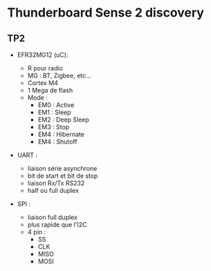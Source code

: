 # Thunderboard Sense 2 discovery
## TP2
  
* EFR32MG12 (uC):  
	* R pour radio  
	* MG : BT, Zigbee, etc...  
	* Cortex M4  
	* 1 Mega de flash  
	* Mode :  
		* EM0 : Active  
		* EM1 : Sleep  
		* EM2 : Deep Sleep  
		* EM3 : Stop  
		* EM4 : Hibernate  
		* EM4 : Shutoff  

* UART :  
	* liaison série asynchrone  
	* bit de start et bit de stop  
	* liaison Rx/Tx RS232  
	* half ou full duplex  
* SPI :  
	* liaison full duplex  
	* plus rapide que l'I2C  
	* 4 pin :  
		* SS  
		* CLK  
		* MISO  
		* MOSI  
